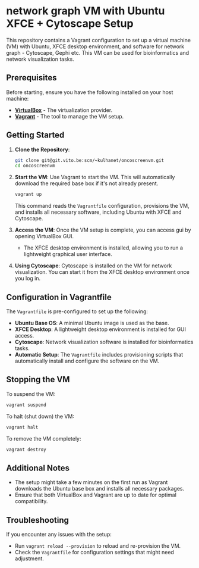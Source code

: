 # network graph VM with Ubuntu XFCE + Cytoscape Setup

This repository contains a Vagrant configuration to set up a virtual machine (VM) with Ubuntu, XFCE desktop environment, and software for network graph - Cytoscape, Gephi  etc. This VM can be used for bioinformatics and network visualization tasks.

## Prerequisites

Before starting, ensure you have the following installed on your host machine:

- **[VirtualBox](https://www.virtualbox.org/)** - The virtualization provider.
- **[Vagrant](https://www.vagrantup.com/)** - The tool to manage the VM setup.

## Getting Started

1. **Clone the Repository**:
   ```bash
   git clone git@git.vito.be:scm/~kulhanet/oncoscreenvm.git
   cd oncoscreenvm
   ```

2. **Start the VM**:
   Use Vagrant to start the VM. This will automatically download the required base box if it's not already present.
   ```bash
   vagrant up
   ```

   This command reads the `Vagrantfile` configuration, provisions the VM, and installs all necessary software, including Ubuntu with XFCE and Cytoscape.

3. **Access the VM**:
   Once the VM setup is complete, you can access gui by opening VirtualBox GUI.
   - The XFCE desktop environment is installed, allowing you to run a lightweight graphical user interface.   

5. **Using Cytoscape**:
   Cytoscape is installed on the VM for network visualization. You can start it from the XFCE desktop environment once you log in.

## Configuration in Vagrantfile

The `Vagrantfile` is pre-configured to set up the following:
- **Ubuntu Base OS**: A minimal Ubuntu image is used as the base.
- **XFCE Desktop**: A lightweight desktop environment is installed for GUI access.
- **Cytoscape**: Network visualization software is installed for bioinformatics tasks.
- **Automatic Setup**: The `Vagrantfile` includes provisioning scripts that automatically install and configure the software on the VM.

## Stopping the VM

To suspend the VM:
```bash
vagrant suspend
```

To halt (shut down) the VM:
```bash
vagrant halt
```

To remove the VM completely:
```bash
vagrant destroy
```

## Additional Notes

- The setup might take a few minutes on the first run as Vagrant downloads the Ubuntu base box and installs all necessary packages.
- Ensure that both VirtualBox and Vagrant are up to date for optimal compatibility.

## Troubleshooting

If you encounter any issues with the setup:
- Run `vagrant reload --provision` to reload and re-provision the VM.
- Check the `Vagrantfile` for configuration settings that might need adjustment.


